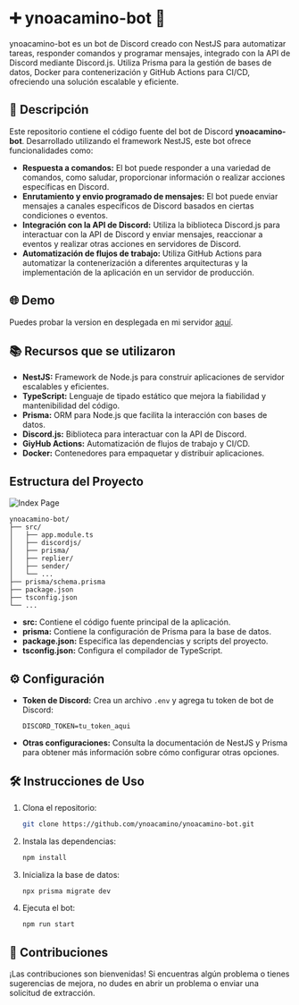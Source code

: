 # ➕ ynoacamino-bot 🚀

ynoacamino-bot es un bot de Discord creado con NestJS para automatizar tareas, responder comandos y programar mensajes, integrado con la API de Discord mediante Discord.js. Utiliza Prisma para la gestión de bases de datos, Docker para contenerización y GitHub Actions para CI/CD, ofreciendo una solución escalable y eficiente.

## 🚀 Descripción

Este repositorio contiene el código fuente del bot de Discord **ynoacamino-bot**. Desarrollado utilizando el framework NestJS, este bot ofrece funcionalidades como:

  * **Respuesta a comandos:** El bot puede responder a una variedad de comandos, como saludar, proporcionar información o realizar acciones específicas en Discord.
  * **Enrutamiento y envio programado de mensajes:** El bot puede enviar mensajes a canales específicos de Discord basados en ciertas condiciones o eventos.
  * **Integración con la API de Discord:** Utiliza la biblioteca Discord.js para interactuar con la API de Discord y enviar mensajes, reaccionar a eventos y realizar otras acciones en servidores de Discord.
  * **Automatización de flujos de trabajo:** Utiliza GitHub Actions para automatizar la contenerización a diferentes arquitecturas y la implementación de la aplicación en un servidor de producción.

## 🌐 Demo

Puedes probar la version en desplegada en mi servidor [aquí](https://inveztiga.ynoacamino.site/).

## 📚 Recursos que se utilizaron
  * **NestJS:** Framework de Node.js para construir aplicaciones de servidor escalables y eficientes.
  * **TypeScript:** Lenguaje de tipado estático que mejora la fiabilidad y mantenibilidad del código.
  * **Prisma:** ORM para Node.js que facilita la interacción con bases de datos.
  * **Discord.js:** Biblioteca para interactuar con la API de Discord.
  * **GiyHub Actions:** Automatización de flujos de trabajo y CI/CD.
  * **Docker:** Contenedores para empaquetar y distribuir aplicaciones.

## Estructura del Proyecto
![Index Page](https://ynoa-uploader.ynoacamino.site/uploads/1738042976_Untitled-2024-11-30-1525%20%281%29.png)

```
ynoacamino-bot/
├── src/
│   ├── app.module.ts
│   ├── discordjs/
│   ├── prisma/
│   ├── replier/
│   ├── sender/
│   └── ...
├── prisma/schema.prisma
├── package.json
├── tsconfig.json
└── ...
```

  * **src:** Contiene el código fuente principal de la aplicación.
  * **prisma:** Contiene la configuración de Prisma para la base de datos.
  * **package.json:** Especifica las dependencias y scripts del proyecto.
  * **tsconfig.json:** Configura el compilador de TypeScript.

## ⚙️ Configuración 

  * **Token de Discord:** Crea un archivo `.env` y agrega tu token de bot de Discord:
    ```
    DISCORD_TOKEN=tu_token_aqui
    ```
  * **Otras configuraciones:** Consulta la documentación de NestJS y Prisma para obtener más información sobre cómo configurar otras opciones.

## 🛠️ Instrucciones de Uso

1.  Clona el repositorio:
    ```bash
    git clone https://github.com/ynoacamino/ynoacamino-bot.git
    ```
2.  Instala las dependencias:
    ```bash
    npm install
    ```
3.  Inicializa la base de datos:
    ```bash
    npx prisma migrate dev
    ```
4.  Ejecuta el bot:
    ```bash
    npm run start
    ```

## 🤖 Contribuciones

¡Las contribuciones son bienvenidas! Si encuentras algún problema o tienes sugerencias de mejora, no dudes en abrir un problema o enviar una solicitud de extracción.